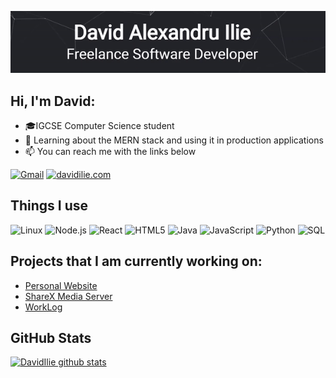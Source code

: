 [![Header](https://github.com/DavidIlie/DavidIlie/blob/main/profile_header.gif?raw=true)](https://davidilie.com)

## Hi, I'm David:

-   🎓IGCSE Computer Science student
-   :test_tube: Learning about the MERN stack and using it in production applications
-   :mailbox: You can reach me with the links below

[![Gmail](https://img.shields.io/badge/-EMAIL-D14836?style=for-the-badge&logo=gmail&logoColor=white)](mailto:david@davidilie.com)
[![davidilie.com](https://img.shields.io/badge/-DAVIDILIE.COM-000000?style=for-the-badge&logo=react&logoColor=white)](https://davidilie.com/)

## Things I use

![Linux](https://img.shields.io/badge/-Linux-000000?style=flat&logo=linux&logoColor=FCC624)
![Node.js](https://img.shields.io/badge/-Node.js-000000?style=flat&logo=node.js&logoColor=339933)
![React](https://img.shields.io/badge/-React-000000?style=flat&logo=React&logoColor=61DAFB)
![HTML5](https://img.shields.io/badge/-HTML5-000000?style=flat&logo=html5)
![Java](https://img.shields.io/badge/-Java-000000?style=flat&logo=java)
![JavaScript](https://img.shields.io/badge/-JavaScript-000000?style=flat&logo=javascript)
![Python](https://img.shields.io/badge/-Python-000000?style=flat&logo=python)
![SQL](https://img.shields.io/badge/-SQL-000000?style=flat&logo=postgresql)

## Projects that I am currently working on:

-   [Personal Website](https://github.com/davidilie/davidilie.com)
-   [ShareX Media Server](https://github.com/davidilie/sharex-media-server)
-   [WorkLog](https://github.com/WorkLogES)

## GitHub Stats

[![DavidIlie github stats](https://github-readme-stats.vercel.app/api?username=DavidIlie&count_private=true&show_icons=true&title_color=fff&icon_color=79ff97&text_color=9f9f9f&bg_color=151515)](https://github.com/anuraghazra/github-readme-stats)
